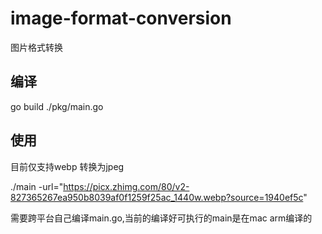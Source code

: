 # image-format-conversion
图片格式转换

## 编译
go build ./pkg/main.go

## 使用
目前仅支持webp 转换为jpeg

./main -url="https://picx.zhimg.com/80/v2-827365267ea950b8039af0f1259f25ac_1440w.webp?source=1940ef5c"

需要跨平台自己编译main.go,当前的编译好可执行的main是在mac arm编译的